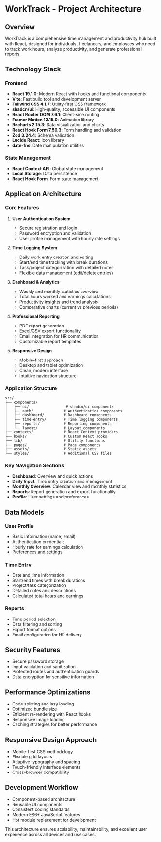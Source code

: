 # WorkTrack - Project Architecture

## Overview

WorkTrack is a comprehensive time management and productivity hub built with React, designed for individuals, freelancers, and employees who need to track work hours, analyze productivity, and generate professional reports.

## Technology Stack

### Frontend
- **React 19.1.0**: Modern React with hooks and functional components
- **Vite**: Fast build tool and development server
- **Tailwind CSS 4.1.7**: Utility-first CSS framework
- **shadcn/ui**: High-quality, accessible UI components
- **React Router DOM 7.6.1**: Client-side routing
- **Framer Motion 12.15.0**: Animation library
- **Recharts 2.15.3**: Data visualization and charts
- **React Hook Form 7.56.3**: Form handling and validation
- **Zod 3.24.4**: Schema validation
- **Lucide React**: Icon library
- **date-fns**: Date manipulation utilities

### State Management
- **React Context API**: Global state management
- **Local Storage**: Data persistence
- **React Hook Form**: Form state management

## Application Architecture

### Core Features
1. **User Authentication System**
   - Secure registration and login
   - Password encryption and validation
   - User profile management with hourly rate settings

2. **Time Logging System**
   - Daily work entry creation and editing
   - Start/end time tracking with break durations
   - Task/project categorization with detailed notes
   - Flexible data management (edit/delete entries)

3. **Dashboard & Analytics**
   - Weekly and monthly statistics overview
   - Total hours worked and earnings calculations
   - Productivity insights and trend analysis
   - Comparative charts (current vs previous periods)

4. **Professional Reporting**
   - PDF report generation
   - Excel/CSV export functionality
   - Email integration for HR communication
   - Customizable report templates

5. **Responsive Design**
   - Mobile-first approach
   - Desktop and tablet optimization
   - Clean, modern interface
   - Intuitive navigation structure

### Application Structure

```
src/
├── components/
│   ├── ui/                 # shadcn/ui components
│   ├── auth/              # Authentication components
│   ├── dashboard/         # Dashboard components
│   ├── time-entry/        # Time logging components
│   ├── reports/           # Reporting components
│   └── layout/            # Layout components
├── contexts/              # React Context providers
├── hooks/                 # Custom React hooks
├── lib/                   # Utility functions
├── pages/                 # Page components
├── assets/                # Static assets
└── styles/                # Additional CSS files
```

### Key Navigation Sections
- **Dashboard**: Overview and quick actions
- **Daily Input**: Time entry creation and management
- **Monthly Overview**: Calendar view and monthly statistics
- **Reports**: Report generation and export functionality
- **Profile**: User settings and preferences

## Data Models

### User Profile
- Basic information (name, email)
- Authentication credentials
- Hourly rate for earnings calculation
- Preferences and settings

### Time Entry
- Date and time information
- Start/end times with break durations
- Project/task categorization
- Detailed notes and descriptions
- Calculated total hours and earnings

### Reports
- Time period selection
- Data filtering and sorting
- Export format options
- Email configuration for HR delivery

## Security Features
- Secure password storage
- Input validation and sanitization
- Protected routes and authentication guards
- Data encryption for sensitive information

## Performance Optimizations
- Code splitting and lazy loading
- Optimized bundle size
- Efficient re-rendering with React hooks
- Responsive image loading
- Caching strategies for better performance

## Responsive Design Approach
- Mobile-first CSS methodology
- Flexible grid layouts
- Adaptive typography and spacing
- Touch-friendly interface elements
- Cross-browser compatibility

## Development Workflow
- Component-based architecture
- Reusable UI components
- Consistent coding standards
- Modern ES6+ JavaScript features
- Hot module replacement for development

This architecture ensures scalability, maintainability, and excellent user experience across all devices and use cases.
